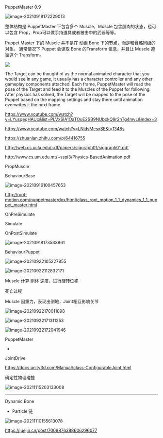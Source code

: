 





PuppetMaster 0.9


![image-20210918172229013](%E5%B8%83%E5%A8%83%E5%A8%83%E7%B3%BB%E7%BB%9F.assets/image-20210918172229013.png)


整体结构是 PuppetMaster 下包含多个 Muscle，Muscle 包含肌肉的状态，也可以包含 Prop，Prop可以做手持道具或者被击中的武器等等。


Puppet Master 下的 Muscle 并不是在 动画 Bone 下的节点，而是和骨骼同级的对象。
通常情况下 Puppet 会读取 Bone 的Transform 信息，并且让 Muscle 遵循这个 Transform。

![](../myMd/pic.res/20220430145448.png)  


The Target can be thought of as the normal animated character that you would see in any game, it usually has a character controller and any other gameplay components attached. Each frame, PuppetMaster will read the pose of the Target and feed it to the Muscles of the Puppet for following. After physics has solved, the Target will be mapped to the pose of the Puppet based on the mapping settings and stay there until animation overwrites it the next frame.




https://www.youtube.com/watch?v=LYusqeqHAUc&list=PLVxSIA1OaTOuE2SB9NUbckQ9r2hTg4mvL&index=3


https://www.youtube.com/watch?v=LNidsMesxSE&t=1348s



https://zhuanlan.zhihu.com/p/64416755



http://web.cs.ucla.edu/~dt/papers/siggraph01/siggraph01.pdf

http://www.cs.um.edu.mt/~sspi3/Physics-BasedAnimation.pdf


PropMuscle

BehaviourBase

![image-20210916100457653](%E5%B8%83%E5%A8%83%E5%A8%83%E7%B3%BB%E7%BB%9F.assets/image-20210916100457653.png)




http://root-motion.com/puppetmasterdox/html/class_root_motion_1_1_dynamics_1_1_puppet_master.html

OnPreSimulate

Simulate

OnPostSimulate



![image-20210918173533861](%E5%B8%83%E5%A8%83%E5%A8%83%E7%B3%BB%E7%BB%9F.assets/image-20210918173533861.png)



BehaviourPuppet  

![image-20210922105227855](%E5%B8%83%E5%A8%83%E5%A8%83%E7%B3%BB%E7%BB%9F.assets/image-20210922105227855.png)

![image-20210922112832171](%E5%B8%83%E5%A8%83%E5%A8%83%E7%B3%BB%E7%BB%9F.assets/image-20210922112832171.png)

Muscle  计算   刚体  速度，进行旋转位移

死亡过程

Muscle 因重力，表现出倒地，Joint相互影响关节

![image-20210922170011898](%E5%B8%83%E5%A8%83%E5%A8%83%E7%B3%BB%E7%BB%9F.assets/image-20210922170011898.png)

![image-20210922171311253](%E5%B8%83%E5%A8%83%E5%A8%83%E7%B3%BB%E7%BB%9F.assets/image-20210922171311253.png)

![image-20210922172041946](%E5%B8%83%E5%A8%83%E5%A8%83%E7%B3%BB%E7%BB%9F.assets/image-20210922172041946.png)

PuppetMaster

-


JointDrive

https://docs.unity3d.com/Manual/class-ConfigurableJoint.html

确定性物理碰撞





![image-20211115203133008](%E5%B8%83%E5%A8%83%E5%A8%83%E7%B3%BB%E7%BB%9F.assets/image-20211115203133008.png)



------

Dynamic Bone

- Particle 链











![image-20211110155613078](%E5%B8%83%E5%A8%83%E5%A8%83%E7%B3%BB%E7%BB%9F.assets/image-20211110155613078.png)



https://juejin.cn/post/7008876388606296077

